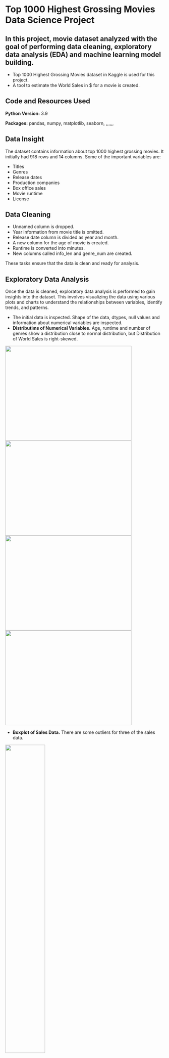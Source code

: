 # Top 1000 Highest Grossing Movies Data Science Project

## In this project, movie dataset analyzed with the goal of performing data cleaning, exploratory data analysis (EDA) and machine learning model building. 

* Top 1000 Highest Grossing Movies dataset in Kaggle is used for this project.
* A tool to estimate the World Sales in $ for a movie is created.


## Code and Resources Used
**Python Version:** 3.9

**Packages:** pandas, numpy, matplotlib, seaborn, ,,,,,,

## Data Insight
The dataset contains information about top 1000 highest grossing movies. It initially had 918 rows and 14 columns. Some of the important variables are:

* Titles 
* Genres
* Release dates
* Production companies
* Box office sales
* Movie runtime
* License

## Data Cleaning
* Unnamed column is dropped.
* Year information from movie title is omitted.
* Release date column is divided as year and month.
* A new column for the age of movie is created.
* Runtime is converted into minutes. 
* New columns called info_len and genre_num are created. 

These tasks ensure that the data is clean and ready for analysis.

## Exploratory Data Analysis
Once the data is cleaned, exploratory data analysis is performed to gain insights into the dataset. This involves visualizing the data using various plots and charts to understand the relationships between variables, identify trends, and patterns.

* The initial data is inspected. Shape of the data, dtypes, null values and information about numerical variables are inspected.
* **Distributiıns of Numerical Variables.** Age, runtime and number of genres show a distribution close to normal distribution, but Distribution of World Sales is right-skewed.

<div>
  <img src="https://user-images.githubusercontent.com/132287565/236802011-b4e1133c-1e06-434a-9e3c-18f92aa30e80.png" width="400" height="300" style="margin-right: 10px;">
  <img src="https://user-images.githubusercontent.com/132287565/236802046-ac1656d6-62c4-4db9-bd78-009e647437d5.png" width="400" height="300">
</div>
<div>
  <img src="https://user-images.githubusercontent.com/132287565/236802060-89732aaf-1937-463d-9e8d-84c95e033fca.png" width="400" height="300" style="margin-right: 10px;">
  <img src="https://user-images.githubusercontent.com/132287565/236801950-f12a6632-174d-452a-8f14-40f2a4dcd48e.png" width="400" height="300">
</div>

* **Boxplot of Sales Data.** There are some outliers for three of the sales data.

<img src="https://user-images.githubusercontent.com/132287565/236803983-d3dd7961-4a25-42ad-b35a-40b7d04cd3a8.png" width="50%">

* **Correlation Between Numerical Variables.** Domestic, international and world sales are highly correlated with eachother. This is why World Sales column is used to evaluate the sales success of a movie.

<img src="https://user-images.githubusercontent.com/132287565/236804717-abdf85ab-1e06-461a-8be0-656179e2e39c.png" width="50%">

* **Graphs for Categorical Variables.** Number of movies for each category in the dataset.

<div style="display:flex;">
  <img src="https://user-images.githubusercontent.com/132287565/236804922-1d5189ae-f3e9-4f56-ba52-a8e89a942a25.png" style="width:30%;">
  <img src="https://user-images.githubusercontent.com/132287565/236804956-8e727209-04e3-4987-b202-4a6eb78a70d4.png" style="width:30%;">
  <img src="https://user-images.githubusercontent.com/132287565/236804998-205e22d1-66e8-4562-abbf-20a67b543b36.png" style="width:30%;">
</div>

* **Movie Success and Seasons.** It is seen that highest saled movies are usually released in summer and spring.

<p float="left">
  <img src="https://user-images.githubusercontent.com/132287565/236805498-d0ea1b63-a243-4c6e-8311-7114ecacc713.png" width="400" />
  <img src="https://user-images.githubusercontent.com/132287565/236805521-3e77ec97-eb4b-4cb2-9423-908c447c66c5.png" width="400" />
</p>

* **Movie Sales for Each Genre.** Sci-fi, adventure and fantasy are the top three most popular genres regarding world sales.

<img src="https://user-images.githubusercontent.com/132287565/236805816-e55e5784-7ce5-4260-b3ec-e94034291f85.png" width="70%">

<img src="https://user-images.githubusercontent.com/132287565/236805853-beb082eb-4434-4cca-8aae-ffbf2cc05d60.png" width="70%">

* **Wordcloud for the Movie Information Texts.**

<img src="https://user-images.githubusercontent.com/132287565/236806262-43cb5418-3349-4b0b-a8f4-07b62b57b506.png" width="70%">

* **Distributor Informations.** Top 6 distributors make most of the sales.

<img src="https://user-images.githubusercontent.com/132287565/236806388-ad8d26c9-38e5-4376-842b-92055107ce64.png" width="70%">

<img src="https://user-images.githubusercontent.com/132287565/236806406-9367ef47-aac9-4b1e-8191-d714c390d2ef.png" width="70%">

* **Licence Informations.** PG-13 movies are sold the most.

G – General Audiences

PG – Parental Guidance Suggested

PG-13 – Parents Strongly Cautioned

R – Restricted

<img src="https://user-images.githubusercontent.com/132287565/236806719-f84dcaed-90b1-476b-9fab-bd0269a02ac4.png" width="60%">

* **World Sales by Total Runtime.** Movies between 2 hours and 2.5 hours long are the most popular.

<img src="https://user-images.githubusercontent.com/132287565/236807615-0b73eb7b-1117-400e-8248-eba088002c6e.png" width="60%">

* **Inspecting the Popularity of Movie Series Through Years.**

Avengers series don't lose their fame as the years pass.

<img src="https://user-images.githubusercontent.com/132287565/236808405-166cda92-2065-40b6-b5f4-14736ddb0c2c.png" style="width: 60%;" alt="image">

Star Wars movies are not able to continue their success in theaters.

<img src="https://user-images.githubusercontent.com/132287565/236808494-2b8c2f64-186a-4af5-8088-f2ba08308bb7.png" style="width: 50%;" alt="image">



Model Building
Finally, we will build a model to predict worldwide box office sales based on various features such as budget, genre, production company, and release date. We will evaluate the model's performance and make recommendations based on the results.

Conclusion
Overall, this project will provide a comprehensive analysis of the movie dataset, including data cleaning, exploratory data analysis, and model building. By the end of the project, we will have gained valuable insights into the movie industry and developed a model that can be used to predict worldwide box office sales.




